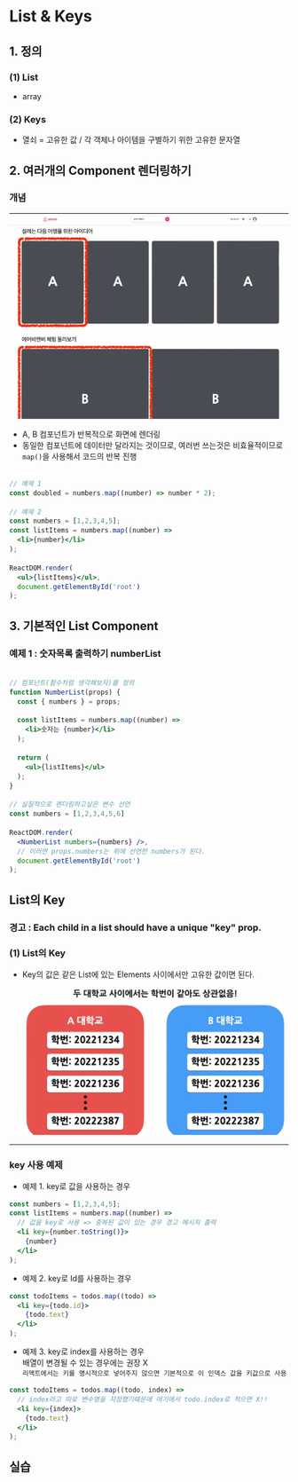 # List & Keys
## 1. 정의
### (1) List
- array
### (2) Keys
- 열쇠 = 고유한 값 / 각 객체나 아이템을 구별하기 위한 고유한 문자열

## 2. 여러개의 Component 렌더링하기
### 개념
![에어비엔비화면](./img/airbnb.png)
- A, B 컴포넌트가 반복적으로 화면에 렌더링
- 동일한 컴포넌트에 데이터만 달라지는 것이므로, 여러번 쓰는것은 비효율적이므로  
```map()```을 사용해서 코드의 반복 진행
```jsx

// 예제 1
const doubled = numbers.map((number) => number * 2);

// 예제 2
const numbers = [1,2,3,4,5];
const listItems = numbers.map((number) =>
  <li>{number}</li>
);

ReactDOM.render(
  <ul>{listItems}</ul>,
  document.getElementById('root')
);
```
## 3. 기본적인 List Component
### 예제 1 : 숫자목록 출력하기 numberList
```jsx

// 컴포넌트(함수처럼 생각해보자)를 정의
function NumberList(props) {
  const { numbers } = props;

  const listItems = numbers.map((number) =>
    <li>숫자는 {number}</li>
  );

  return (
    <ul>{listItems}</ul>
  );
}

// 실질적으로 렌더링하고싶은 변수 선언
const numbers = [1,2,3,4,5,6]

ReactDOM.render(
  <NumberList numbers={numbers} />,
  // 이러면 props.numbers는 위에 선언한 numbers가 된다.
  document.getElementById('root')
);
```

## List의 Key
### 경고 : Each child in a list should have a unique "key" prop.
### (1) List의 Key
- Key의 값은 같은 List에 있는 Elements 사이에서만 고유한 값이면 된다.
![key 예제](./img/example_key.png)
---
### key 사용 예제
- 예제 1. key로 값을 사용하는 경우
```jsx
const numbers = [1,2,3,4,5];
const listItems = numbers.map((number) =>
  // 값을 key로 사용 => 중복된 값이 있는 경우 경고 메시지 출력
  <li key={number.toString()}>
    {number}
  </li>
);
```
- 예제 2. key로 Id를 사용하는 경우
```jsx
const todoItems = todos.map((todo) => 
  <li key={todo.id}>
    {todo.text}
  </li>
);
```
- 예제 3. key로 index를 사용하는 경우  
배열이 변경될 수 있는 경우에는 권장 X  
```리액트에서는 키를 명시적으로 넣어주지 않으면 기본적으로 이 인덱스 값을 키값으로 사용```
```jsx
const todoItems = todos.map((todo, index) => 
  // index라고 따로 변수명을 지정했기때문에 여기에서 todo.index로 적으면 X!!
  <li key={index}>
    {todo.text}
  </li>
);
```
## 실습

